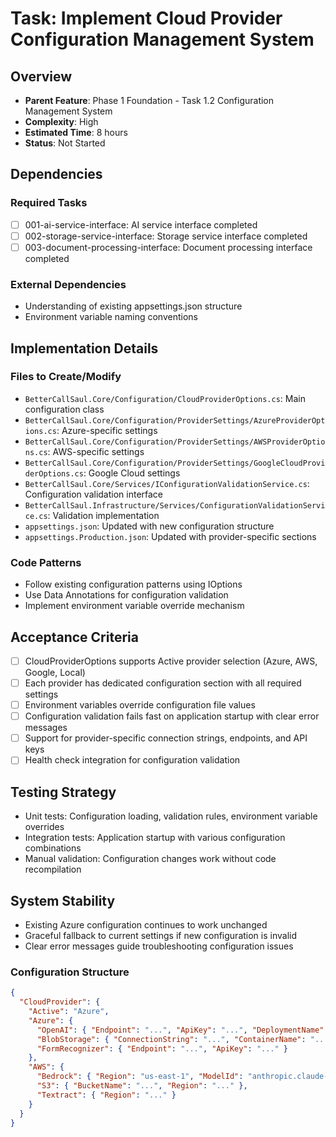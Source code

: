 # Task: Implement Cloud Provider Configuration Management System

## Overview
- **Parent Feature**: Phase 1 Foundation - Task 1.2 Configuration Management System
- **Complexity**: High
- **Estimated Time**: 8 hours
- **Status**: Not Started

## Dependencies
### Required Tasks
- [ ] 001-ai-service-interface: AI service interface completed
- [ ] 002-storage-service-interface: Storage service interface completed
- [ ] 003-document-processing-interface: Document processing interface completed

### External Dependencies
- Understanding of existing appsettings.json structure
- Environment variable naming conventions

## Implementation Details
### Files to Create/Modify
- `BetterCallSaul.Core/Configuration/CloudProviderOptions.cs`: Main configuration class
- `BetterCallSaul.Core/Configuration/ProviderSettings/AzureProviderOptions.cs`: Azure-specific settings
- `BetterCallSaul.Core/Configuration/ProviderSettings/AWSProviderOptions.cs`: AWS-specific settings
- `BetterCallSaul.Core/Configuration/ProviderSettings/GoogleCloudProviderOptions.cs`: Google Cloud settings
- `BetterCallSaul.Core/Services/IConfigurationValidationService.cs`: Configuration validation interface
- `BetterCallSaul.Infrastructure/Services/ConfigurationValidationService.cs`: Validation implementation
- `appsettings.json`: Updated with new configuration structure
- `appsettings.Production.json`: Updated with provider-specific sections

### Code Patterns
- Follow existing configuration patterns using IOptions<T>
- Use Data Annotations for configuration validation
- Implement environment variable override mechanism

## Acceptance Criteria
- [ ] CloudProviderOptions supports Active provider selection (Azure, AWS, Google, Local)
- [ ] Each provider has dedicated configuration section with all required settings
- [ ] Environment variables override configuration file values
- [ ] Configuration validation fails fast on application startup with clear error messages
- [ ] Support for provider-specific connection strings, endpoints, and API keys
- [ ] Health check integration for configuration validation

## Testing Strategy
- Unit tests: Configuration loading, validation rules, environment variable overrides
- Integration tests: Application startup with various configuration combinations
- Manual validation: Configuration changes work without code recompilation

## System Stability
- Existing Azure configuration continues to work unchanged
- Graceful fallback to current settings if new configuration is invalid
- Clear error messages guide troubleshooting configuration issues

### Configuration Structure
```json
{
  "CloudProvider": {
    "Active": "Azure",
    "Azure": {
      "OpenAI": { "Endpoint": "...", "ApiKey": "...", "DeploymentName": "..." },
      "BlobStorage": { "ConnectionString": "...", "ContainerName": "..." },
      "FormRecognizer": { "Endpoint": "...", "ApiKey": "..." }
    },
    "AWS": {
      "Bedrock": { "Region": "us-east-1", "ModelId": "anthropic.claude-v2" },
      "S3": { "BucketName": "...", "Region": "..." },
      "Textract": { "Region": "..." }
    }
  }
}
```